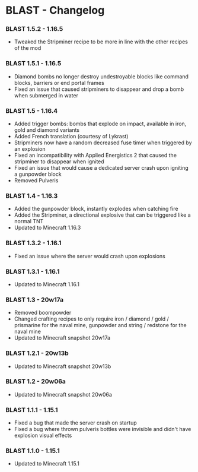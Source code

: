 # BLAST - Changelog

### BLAST 1.5.2 - 1.16.5
- Tweaked the Stripminer recipe to be more in line with the other recipes of the mod

### BLAST 1.5.1 - 1.16.5
- Diamond bombs no longer destroy undestroyable blocks like command blocks, barriers or end portal frames
- Fixed an issue that caused stripminers to disappear and drop a bomb when submerged in water

### BLAST 1.5 - 1.16.4
- Added trigger bombs: bombs that explode on impact, available in iron, gold and diamond variants
- Added French translation (courtesy of Lykrast)
- Stripminers now have a random decreased fuse timer when triggered by an explosion
- Fixed an incompatibility with Applied Energistics 2 that caused the stripminer to disappear when ignited
- Fixed an issue that would cause a dedicated server crash upon igniting a gunpowder block
- Removed Pulveris

### BLAST 1.4 - 1.16.3
- Added the gunpowder block, instantly explodes when catching fire
- Added the Stripminer, a directional explosive that can be triggered like a normal TNT
- Updated to Minecraft 1.16.3

### BLAST 1.3.2 - 1.16.1
- Fixed an issue where the server would crash upon explosions

### BLAST 1.3.1 - 1.16.1
- Updated to Minecraft 1.16.1

### BLAST 1.3 - 20w17a
- Removed boompowder
- Changed crafting recipes to only require iron / diamond / gold / prismarine for the naval mine, gunpowder and string / redstone for the naval mine
- Updated to Minecraft snapshot 20w17a

### BLAST 1.2.1 - 20w13b

- Updated to Minecraft snapshot 20w13b

### BLAST 1.2 - 20w06a

- Updated to Minecraft snapshot 20w06a

### BLAST 1.1.1 - 1.15.1

- Fixed a bug that made the server crash on startup
- Fixed a bug where thrown pulveris bottles were invisible and didn't have explosion visual effects

### BLAST 1.1.0 - 1.15.1

- Updated to Minecraft 1.15.1
